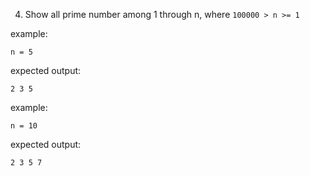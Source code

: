 4. Show all prime number among 1 through n, where `100000 > n >= 1`

example:
```
n = 5
```

expected output:
```
2 3 5
```

example:
```
n = 10
```

expected output:
```
2 3 5 7
```